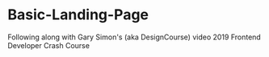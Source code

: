 # Basic-Landing-Page
Following along with Gary Simon's (aka DesignCourse) video 2019 Frontend Developer Crash Course
